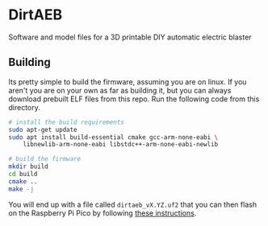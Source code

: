 # DirtAEB
Software and model files for a 3D printable DIY automatic electric blaster

## Building

Its pretty simple to build the firmware, assuming you are on linux. If you
aren't you are on your own as far as building it, but you can always download
prebuilt ELF files from this repo. Run the following code from this directory.

```bash
# install the build requirements
sudo apt-get update
sudo apt install build-essential cmake gcc-arm-none-eabi \
    libnewlib-arm-none-eabi libstdc++-arm-none-eabi-newlib

# build the firmware
mkdir build
cd build
cmake ..
make -j
```

You will end up with a file called `dirtaeb_vX.YZ.uf2` that you can then flash
on the Raspberry Pi Pico by following 
[these instructions](https://www.okdo.com/getting-started/get-started-with-raspberry-pi-pico/).
